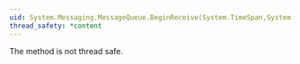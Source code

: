 ```yaml
---
uid: System.Messaging.MessageQueue.BeginReceive(System.TimeSpan,System.Messaging.Cursor,System.Object,System.AsyncCallback)
thread_safety: *content
---
```


The method is not thread safe.


